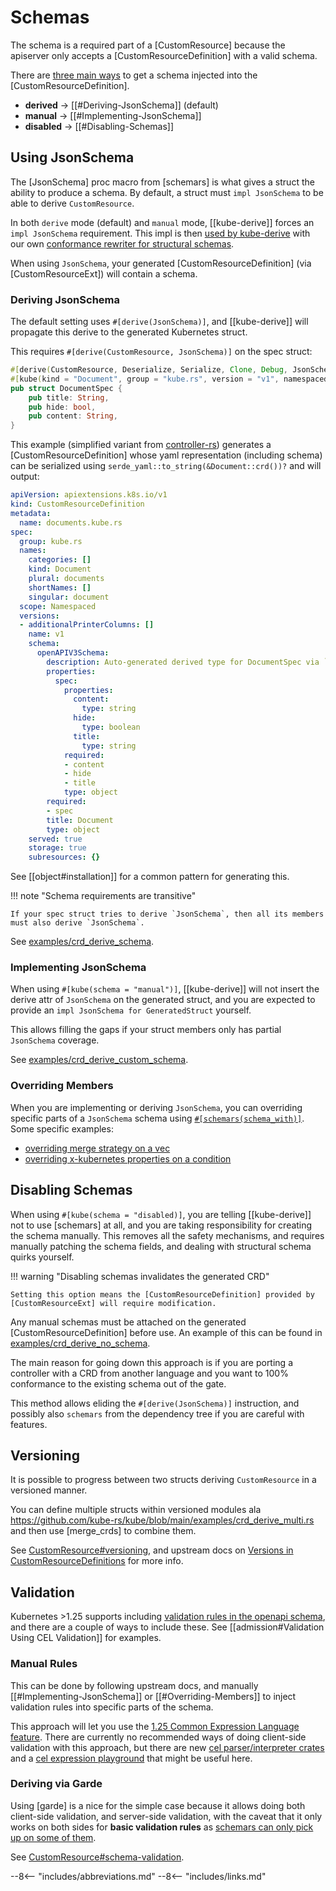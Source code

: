 # Schemas

The schema is a required part of a [CustomResource] because the apiserver only accepts a [CustomResourceDefinition] with a valid schema.

<!--
Basic [`#[kube]` attributes](https://docs.rs/kube/latest/kube/derive.CustomResource.html#optional-kube-attributes) will influence some aspects of the schema.
-->

There are [three main ways](https://docs.rs/kube/latest/kube/derive.CustomResource.html#kubeschema--mode) to get a schema injected into the [CustomResourceDefinition].

- **derived** -> [[#Deriving-JsonSchema]] (default)
- **manual** -> [[#Implementing-JsonSchema]]
- **disabled** -> [[#Disabling-Schemas]]


## Using JsonSchema

The [JsonSchema] proc macro from [schemars] is what gives a struct the ability to produce a schema. By default, a struct must `impl JsonSchema` to be able to derive `CustomResource`.

In both `derive` mode (default) and `manual` mode, [[kube-derive]] forces an `impl JsonSchema` requirement. This impl is then [used by kube-derive](https://github.com/kube-rs/kube/blob/823f4b8db3852e6bdd271e72c56b8c40d6f962a8/kube-derive/src/custom_resource.rs#L376-L383) with our own [conformance rewriter for structural schemas](https://docs.rs/kube/latest/kube/core/schema/struct.StructuralSchemaRewriter.html).

When using `JsonSchema`, your generated [CustomResourceDefinition] (via [CustomResourceExt]) will contain a schema.

### Deriving JsonSchema

The default setting uses `#[derive(JsonSchema)]`, and [[kube-derive]] will propagate this derive to the generated Kubernetes struct.

This requires `#[derive(CustomResource, JsonSchema)]` on the spec struct:

```rust
#[derive(CustomResource, Deserialize, Serialize, Clone, Debug, JsonSchema)]
#[kube(kind = "Document", group = "kube.rs", version = "v1", namespaced)]
pub struct DocumentSpec {
    pub title: String,
    pub hide: bool,
    pub content: String,
}
```

This example (simplified variant from [controller-rs](https://github.com/kube-rs/controller-rs/blob/main/src/controller.rs)) generates a [CustomResourceDefinition] whose yaml representation (including schema) can be serialized using `serde_yaml::to_string(&Document::crd())?` and will output:

```yaml
apiVersion: apiextensions.k8s.io/v1
kind: CustomResourceDefinition
metadata:
  name: documents.kube.rs
spec:
  group: kube.rs
  names:
    categories: []
    kind: Document
    plural: documents
    shortNames: []
    singular: document
  scope: Namespaced
  versions:
  - additionalPrinterColumns: []
    name: v1
    schema:
      openAPIV3Schema:
        description: Auto-generated derived type for DocumentSpec via `CustomResource`
        properties:
          spec:
            properties:
              content:
                type: string
              hide:
                type: boolean
              title:
                type: string
            required:
            - content
            - hide
            - title
            type: object
        required:
        - spec
        title: Document
        type: object
    served: true
    storage: true
    subresources: {}
```

See [[object#installation]] for a common pattern for generating this.

!!! note "Schema requirements are transitive"

    If your spec struct tries to derive `JsonSchema`, then all its members must also derive `JsonSchema`.

See [examples/crd_derive_schema](https://github.com/kube-rs/kube/blob/main/examples/crd_derive_schema.rs).

### Implementing JsonSchema

When using `#[kube(schema = "manual")]`, [[kube-derive]] will not insert the derive attr of `JsonSchema` on the generated struct, and you are expected to provide an `impl JsonSchema for GeneratedStruct` yourself.

This allows filling the gaps if your struct members only has partial `JsonSchema` coverage.

See [examples/crd_derive_custom_schema](https://github.com/kube-rs/kube/blob/823f4b8db3852e6bdd271e72c56b8c40d6f962a8/examples/crd_derive_custom_schema.rs#L22-L56).

### Overriding Members

When you are implementing or deriving `JsonSchema`, you can overriding specific parts of a `JsonSchema` schema using [`#[schemars(schema_with)]`](https://graham.cool/schemars/examples/7-custom_serialization/). Some specific examples:

- [overriding merge strategy on a vec](https://github.com/kube-rs/kube/blob/823f4b8db3852e6bdd271e72c56b8c40d6f962a8/examples/crd_derive_schema.rs#L85-L102)
- [overriding x-kubernetes properties on a condition](https://github.com/kube-rs/kube/blob/823f4b8db3852e6bdd271e72c56b8c40d6f962a8/examples/crd_derive.rs#L60-L85)


## Disabling Schemas

When using `#[kube(schema = "disabled)]`, you are telling [[kube-derive]] not to use [schemars] at all, and you are taking responsibility for creating the schema manually. This removes all the safety mechanisms, and requires manually patching the schema fields, and dealing with structural schema quirks yourself.

!!! warning "Disabling schemas invalidates the generated CRD"

    Setting this option means the [CustomResourceDefinition] provided by [CustomResourceExt] will require modification.

Any manual schemas must be attached on the generated [CustomResourceDefinition] before use. An example of this can be found in [examples/crd_derive_no_schema](https://github.com/kube-rs/kube/blob/main/examples/crd_derive_no_schema.rs).

The main reason for going down this approach is if you are porting a controller with a CRD from another language and you want to 100% conformance to the existing schema out of the gate.

This method allows eliding the `#[derive(JsonSchema)]` instruction, and possibly also `schemars` from the dependency tree if you are careful with features.


## Versioning
It is possible to progress between two structs deriving `CustomResource` in a versioned manner.

You can define multiple structs within versioned modules ala https://github.com/kube-rs/kube/blob/main/examples/crd_derive_multi.rs and then use [merge_crds] to combine them.

See [CustomResource#versioning](https://docs.rs/kube/latest/kube/derive.CustomResource.html#versioning), and upstream docs on [Versions in CustomResourceDefinitions](https://kubernetes.io/docs/tasks/extend-kubernetes/custom-resources/custom-resource-definition-versioning/) for more info.

## Validation
Kubernetes >1.25 supports including [validation rules in the openapi schema](https://kubernetes.io/docs/tasks/extend-kubernetes/custom-resources/custom-resource-definitions/#validation-rules), and there are a couple of ways to include these. See [[admission#Validation Using CEL Validation]] for examples.

### Manual Rules
This can be done by following upstream docs, and manually [[#Implementing-JsonSchema]] or [[#Overriding-Members]] to inject validation rules into specific parts of the schema.

This approach will let you use the [1.25 Common Expression Language feature](https://kubernetes.io/blog/2022/09/23/crd-validation-rules-beta/).
There are currently no recommended ways of doing client-side validation with this approach, but there are new [cel parser/interpreter crates](https://crates.io/search?q=cel) and a [cel expression playground](https://playcel.undistro.io/) that might be useful here.

### Deriving via Garde
Using [garde] is a nice for the simple case because it allows doing both client-side validation, and server-side validation, with the caveat that it only works on both sides for **basic validation rules** as [schemars can only pick up on some of them](https://graham.cool/schemars/deriving/attributes/#supported-validator-attributes).

See [CustomResource#schema-validation](https://docs.rs/kube/latest/kube/derive.CustomResource.html#schema-validation).


--8<-- "includes/abbreviations.md"
--8<-- "includes/links.md"



[//begin]: # "Autogenerated link references for markdown compatibility"
[#overriding]: schemas "Schemas"
[//end]: # "Autogenerated link references"
